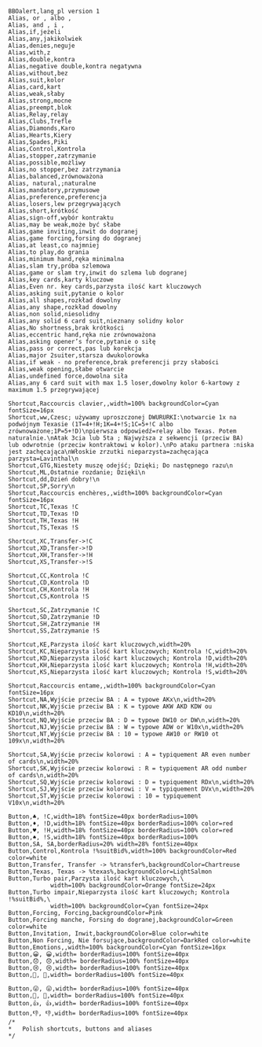     BBOalert,lang_pl version 1
    Alias, or , albo ,
    Alias, and , i ,
    Alias,if,jeżeli
    Alias,any,jakikolwiek
    Alias,denies,neguje
    Alias,with,z
    Alias,double,kontra
    Alias,negative double,kontra negatywna
    Alias,without,bez
    Alias,suit,kolor
    Alias,card,kart
    Alias,weak,słaby
    Alias,strong,mocne
    Alias,preempt,blok
    Alias,Relay,relay
    Alias,Clubs,Trefle
    Alias,Diamonds,Karo
    Alias,Hearts,Kiery
    Alias,Spades,Piki
    Alias,Control,Kontrola
    Alias,stopper,zatrzymanie
    Alias,possible,możliwy
    Alias,no stopper,bez zatrzymania
    Alias,balanced,zrównoważona
    Alias, natural,;naturalne
    Alias,mandatory,przymusowe
    Alias,preference,preferencja
    Alias,losers,lew przegrywających
    Alias,short,krótkość
    Alias,sign-off,wybór kontraktu
    Alias,may be weak,może być słabe
    Alias,game inviting,inwit do dogranej
    Alias,game forcing,forsing do dogranej
    Alias,at least,co najmniej
    Alias,to play,do grania
    Alias,minimum hand,ręka minimalna
    Alias,slam try,próba szlemowa
    Alias,game or slam try,inwit do szlema lub dogranej
    Alias,key cards,karty kluczowe
    Alias,Even nr. key cards,parzysta ilość kart kluczowych
    Alias,asking suit,pytanie o kolor
    Alias,all shapes,rozkład dowolny
    Alias,any shape,rozkład dowolny
    Alias,non solid,niesolidny
    Alias,any solid 6 card suit,nieznany solidny kolor
    Alias,No shortness,brak krótkości
    Alias,eccentric hand,ręka nie zrównoważona
    Alias,asking opener’s force,pytanie o siłę
    Alias,pass or correct,pas lub korekcja
    Alias,major 2suiter,starsza dwukolorowka
    Alias,if weak - no preference,brak preferencji przy słabości
    Alias,weak opening,słabe otwarcie
    Alias,undefined force,dowolna siła
    Alias,any 6 card suit with max 1.5 loser,dowolny kolor 6-kartowy z maximum 1.5 przegrywającej

    Shortcut,Raccourcis clavier,,width=100% backgroundColor=Cyan fontSize=16px
    Shortcut,ww,Czesc; używamy uproszczonej DWURURKI:\notwarcie 1x na podwójnym Texasie (1T=4+!H;1K=4+!S;1C=5+!C albo zrównoważone;1P=5+!D)\npierwsza odpowiedź=relay albo Texas. Potem naturalnie.\nAtak 3cia lub 5ta ; Najwyższa z sekwencji (przeciw BA) lub odwrotnie (przeciw kontraktowi w kolor).\nPo ataku partnera :niska jest zachęcająca\nWłoskie zrzutki nieparzysta=zachęcająca parzysta=Lavinthal\n
    Shortcut,GTG,Niestety muszę odejść; Dzięki; Do następnego razu\n
    Shortcut,ML,Ostatnie rozdanie; Dzięki\n
    Shortcut,dd,Dzień dobry!\n
    Shortcut,SP,Sorry\n
    Shortcut,Raccourcis enchères,,width=100% backgroundColor=Cyan fontSize=16px
    Shortcut,TC,Texas !C
    Shortcut,TD,Texas !D
    Shortcut,TH,Texas !H
    Shortcut,TS,Texas !S

    Shortcut,XC,Transfer->!C
    Shortcut,XD,Transfer->!D
    Shortcut,XH,Transfer->!H
    Shortcut,XS,Transfer->!S

    Shortcut,CC,Kontrola !C
    Shortcut,CD,Kontrola !D
    Shortcut,CH,Kontrola !H
    Shortcut,CS,Kontrola !S

    Shortcut,SC,Zatrzymanie !C
    Shortcut,SD,Zatrzymanie !D
    Shortcut,SH,Zatrzymanie !H
    Shortcut,SS,Zatrzymanie !S

    Shortcut,KE,Parzysta ilość kart kluczowych,width=20%
    Shortcut,KC,Nieparzysta ilość kart kluczowych; Kontrola !C,width=20%
    Shortcut,KD,Nieparzysta ilość kart kluczowych; Kontrola !D,width=20%
    Shortcut,KH,Nieparzysta ilość kart kluczowych; Kontrola !H,width=20%
    Shortcut,KS,Nieparzysta ilość kart kluczowych; Kontrola !S,width=20%

    Shortcut,Raccourcis entame,,width=100% backgroundColor=Cyan fontSize=16px
    Shortcut,NA,Wyjście przeciw BA : A = typowe AKx\n,width=20%
    Shortcut,NK,Wyjście przeciw BA : K = typowe AKW AKD KDW ou KD10\n,width=20%
    Shortcut,NQ,Wyjście przeciw BA : D = typowe DW10 or DW\n,width=20%
    Shortcut,NJ,Wyjście przeciw BA : W = typowe ADW or W10x\n,width=20%
    Shortcut,NT,Wyjście przeciw BA : 10 = typowe AW10 or RW10 ot 109x\n,width=20%

    Shortcut,SA,Wyjście przeciw kolorowi : A = typiquement AR even number of cards\n,width=20%
    Shortcut,SK,Wyjście przeciw kolorowi : R = typiquement AR odd number of cards\n,width=20%
    Shortcut,SQ,Wyjście przeciw kolorowi : D = typiquement RDx\n,width=20%
    Shortcut,SJ,Wyjście przeciw kolorowi : V = typiquement DVx\n,width=20%
    Shortcut,ST,Wyjście przeciw kolorowi : 10 = typiquement V10x\n,width=20%

    Button,♣, !C,width=18% fontSize=40px borderRadius=100%
    Button,♦, !D,width=18% fontSize=40px borderRadius=100% color=red
    Button,♥, !H,width=18% fontSize=40px borderRadius=100% color=red
    Button,♠, !S,width=18% fontSize=40px borderRadius=100%
    Button,SA, SA,borderRadius=20% width=28% fontSize=40px
    Button,Control,Kontrola !%suitBid%,width=100% backgroundColor=Red color=white
    Button,Transfer, Transfer -> %transfer%,backgroundColor=Chartreuse
    Button,Texas, Texas -> %texas%,backgroundColor=LightSalmon
    Button,Turbo pair,Parzysta ilość kart kluczowych,\
                width=100% backgroundColor=Orange fontSize=24px
    Button,Turbo impair,Nieparzysta ilość kart kluczowych; Kontrola !%suitBid%,\
                width=100% backgroundColor=Cyan fontSize=24px
    Button,Forcing, Forcing,backgroundColor=Pink
    Button,Forcing manche, Forsing do dogranej,backgroundColor=Green color=white
    Button,Invitation, Inwit,backgroundColor=Blue color=white
    Button,Non Forcing, Nie forsujące,backgroundColor=DarkRed color=white
    Button,Emotions,,width=100% backgroundColor=Cyan fontSize=16px
    Button,😀, 😀,width= borderRadius=100% fontSize=40px
    Button,😞, 😞,width= borderRadius=100% fontSize=40px
    Button,😢, 😢,width= borderRadius=100% fontSize=40px
    Button,😬, 😬,width= borderRadius=100% fontSize=40px

    Button,😛, 😛,width= borderRadius=100% fontSize=40px
    Button,👹, 👹,width= borderRadius=100% fontSize=40px
    Button,👍, 👍,width= borderRadius=100% fontSize=40px
    Button,👎, 👎,width= borderRadius=100% fontSize=40px
    /*
    *   Polish shortcuts, buttons and aliases
    */

